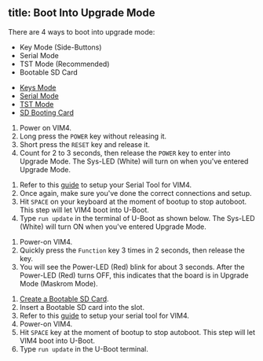 title: Boot Into Upgrade Mode
---

There are 4 ways to boot into upgrade mode:

* Key Mode (Side-Buttons)
* Serial Mode
* TST Mode (Recommended)
* Bootable SD Card

<ul class="nav nav-tabs" id="myTab" role="tablist">
  <li class="nav-item" role="presentation">
    <a class="nav-link active" id="keys-tab" data-toggle="tab" href="#keys" role="tab" aria-controls="keys" aria-selected="true">Keys Mode</a>
  </li>
  <li class="nav-item" role="presentation">
    <a class="nav-link" id="serial-tab" data-toggle="tab" href="#serial" role="tab" aria-controls="serial" aria-selected="false">Serial Mode</a>
  </li>
  <li class="nav-item" role="presentation">
    <a class="nav-link" id="tst-tab" data-toggle="tab" href="#tst" role="tab" aria-controls="tst" aria-selected="false">TST Mode</a>
  </li>
  <li class="nav-item" role="presentation">
    <a class="nav-link" id="sdbooting-tab" data-toggle="tab" href="#sdbooting" role="tab" aria-controls="sdbooting" aria-selected="false">SD Booting Card</a>
  </li>
</ul>
<div class="tab-content" id="myTabContent">
<div class="tab-pane fade show active" id="keys" role="tabpanel" aria-labelledby="keys-tab">

1. Power on VIM4.
2. Long press the `POWER` key without releasing it.
3. Short press the `RESET` key and release it.
4. Count for 2 to 3 seconds, then release the `POWER` key to enter into Upgrade Mode. The Sys-LED (White) will turn on when you've entered Upgrade Mode.

</div>
<div class="tab-pane fade" id="serial" role="tabpanel" aria-labelledby="serial-tab">

1. Refer to this [guide](SetupSerialTool.html) to setup your Serial Tool for VIM4.
2. Once again, make sure you've done the correct connections and setup.
3. Hit `SPACE` on your keyboard at the moment of bootup to stop autoboot. This step will let VIM4 boot into U-Boot.
4. Type `run update` in the terminal of U-Boot as shown below. The Sys-LED (White) will turn ON when you've entered Upgrade Mode.

</div>
<div class="tab-pane fade" id="tst" role="tabpanel" aria-labelledby="tst-tab">

1. Power-on VIM4.
2. Quickly press the `Function` key 3 times in 2 seconds, then release the key.
3. You will see the Power-LED (Red) blink for about 3 seconds. After the Power-LED (Red) turns OFF, this indicates that the board is in Upgrade Mode (Maskrom Mode).

</div>
<div class="tab-pane fade" id="sdbooting" role="tabpanel" aria-labelledby="sdbooting-tab">

1. [Create a Bootable SD Card](create_bootable_sdcard.html).
2. Insert a Bootable SD card into the slot.
3. Refer to this [guide](SetupSerialTool.html) to setup your serial tool for VIM4.
4. Power-on VIM4.
5. Hit `SPACE` key at the moment of bootup to stop autoboot. This step will let VIM4 boot into U-Boot.
6. Type `run update` in the U-Boot terminal.

</div>
</div>
